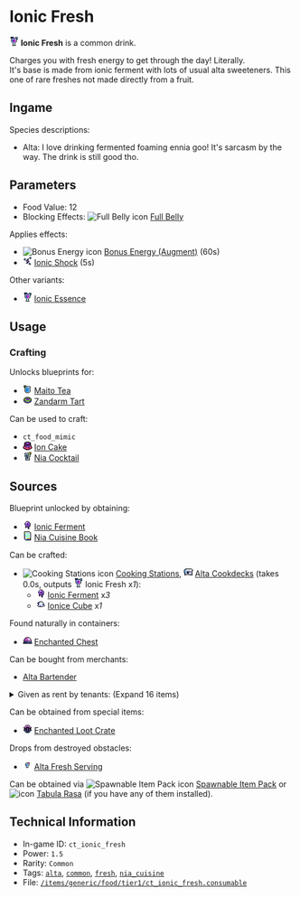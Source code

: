 # Ionic Fresh

<img src="https://raw.githubusercontent.com/Ceterai/Enternia/main/items/generic/food/tier1/ct_ionic_fresh.png" alt="Ionic Fresh icon" loading="lazy" width="auto" height="16px"/> **Ionic Fresh** is a common drink.

Charges you with fresh energy to get through the day! Literally.  
It's base is made from ionic ferment with lots of usual alta sweeteners. This one of rare freshes not made directly from a fruit.

## Ingame

Species descriptions:

- Alta: I love drinking fermented foaming ennia goo! It's sarcasm by the way. The drink is still good tho.

## Parameters

- Food Value: 12
- Blocking Effects:  <img src="https://starbounder.org/mediawiki/images/6/60/Status_Well_Fed.png" alt="Full Belly icon" loading="lazy" width="16px" height="16px"/> [Full Belly](https://starbounder.org/Full_Belly)

Applies effects:

- <img src="https://starbounder.org/mediawiki/images/thumb/5/57/Status_Energy_Boost.png/48px-Status_Energy_Boost.png" alt="Bonus Energy icon" loading="lazy" width="16px" height="16px"/> [Bonus Energy (Augment)](https://starbounder.org/Status_Effects#Stat_Boosts) (60s)
- <img src="https://raw.githubusercontent.com/Ceterai/Enternia/main/stats/effects/ct_ionic_shock.png" alt="Ionic Shock icon" loading="lazy" width="auto" height="16px"/> [Ionic Shock](https://ceterai.github.io/MyEnternia/Wiki/IonicShock) (5s)

Other variants:

- <img src="https://raw.githubusercontent.com/Ceterai/Enternia/main/items/generic/food/tier1/ct_ionic_fresh.png" alt="Ionic Essence icon" loading="lazy" width="auto" height="16px"/> [Ionic Essence](https://ceterai.github.io/MyEnternia/Wiki/IonicEssence)

## Usage

### Crafting

Unlocks blueprints for:

- <img src="https://raw.githubusercontent.com/Ceterai/Enternia/main/items/generic/food/tier2/ct_maito_tea.png" alt="Maito Tea icon" loading="lazy" width="auto" height="16px"/> [Maito Tea](https://ceterai.github.io/MyEnternia/Wiki/MaitoTea)
- <img src="https://raw.githubusercontent.com/Ceterai/Enternia/main/items/generic/food/tier2/ct_zandarm_tart.png" alt="Zandarm Tart icon" loading="lazy" width="auto" height="16px"/> [Zandarm Tart](https://ceterai.github.io/MyEnternia/Wiki/ZandarmTart)

Can be used to craft:

- `ct_food_mimic`
- <img src="https://raw.githubusercontent.com/Ceterai/Enternia/main/items/generic/food/tier4/ct_ion_cake.png" alt="Ion Cake icon" loading="lazy" width="auto" height="16px"/> [Ion Cake](https://ceterai.github.io/MyEnternia/Wiki/IonCake)
- <img src="https://raw.githubusercontent.com/Ceterai/Enternia/main/items/generic/food/tier4/ct_nia_cocktail.png" alt="Nia Cocktail icon" loading="lazy" width="auto" height="16px"/> [Nia Cocktail](https://ceterai.github.io/MyEnternia/Wiki/NiaCocktail)

## Sources

Blueprint unlocked by obtaining:

- <img src="https://raw.githubusercontent.com/Ceterai/Enternia/main/items/generic/produce/ct_ionic_sap.png" alt="Ionic Ferment icon" loading="lazy" width="auto" height="16px"/> [Ionic Ferment](https://ceterai.github.io/MyEnternia/Wiki/IonicFerment)
- <img src="https://raw.githubusercontent.com/Ceterai/Enternia/main/codex/alta/ebook/gyera.png" alt="Nia Cuisine Book icon" loading="lazy" width="auto" height="16px"/> [Nia Cuisine Book](https://ceterai.github.io/MyEnternia/Wiki/NiaCuisineBook)

Can be crafted:

- <img src="https://starbounder.org/mediawiki/images/b/b2/Chic_Cooking_Table.png" alt="Cooking Stations icon" width="12" height="8"/> [Cooking Stations](https://starbounder.org/Cooking#Meal_Prep_Stations), ![ ](https://raw.githubusercontent.com/Ceterai/Enternia/main/objects/alta/cooking/cookdecks/icon.png) [Alta Cookdecks](https://ceterai.github.io/MyEnternia/Wiki/AltaCookdecks) (takes 0.0s, outputs <img src="https://raw.githubusercontent.com/Ceterai/Enternia/main/items/generic/food/tier1/ct_ionic_fresh.png" alt="Ionic Fresh icon" loading="lazy" width="auto" height="16px"/> Ionic Fresh x*1*):
  - <img src="https://raw.githubusercontent.com/Ceterai/Enternia/main/items/generic/produce/ct_ionic_sap.png" alt="Ionic Ferment icon" loading="lazy" width="auto" height="16px"/> [Ionic Ferment](https://ceterai.github.io/MyEnternia/Wiki/IonicFerment) x*3*
  - <img src="https://raw.githubusercontent.com/Ceterai/Enternia/main/items/generic/food/other/ct_ionice_cube.png" alt="Ionice Cube icon" loading="lazy" width="auto" height="16px"/> [Ionice Cube](https://ceterai.github.io/MyEnternia/Wiki/IoniceCube) x*1*

Found naturally in containers:

- <img src="https://raw.githubusercontent.com/Ceterai/Enternia/main/objects/biome/alterash/viona/chest/icon.png" alt="Enchanted Chest icon" loading="lazy" width="auto" height="16px"/> [Enchanted Chest](https://ceterai.github.io/MyEnternia/Wiki/EnchantedChest)

Can be bought from merchants:

- [Alta Bartender](https://ceterai.github.io/MyEnternia/Wiki/AltaBartender)

<details markdown="1"><summary>Given as rent by tenants: (Expand 16 items)</summary>

- [Alta Administrator](https://ceterai.github.io/MyEnternia/Wiki/AltaAdministrator)
- [Alta Bedtimer](https://ceterai.github.io/MyEnternia/Wiki/AltaBedtimer)
- [Alta Collectioner](https://ceterai.github.io/MyEnternia/Wiki/AltaCollectioner)
- [Alta Executive](https://ceterai.github.io/MyEnternia/Wiki/AltaExecutive)
- [Alta Festival Girl](https://ceterai.github.io/MyEnternia/Wiki/AltaFestivalGirl)
- [Alta Floran Prisoner](https://ceterai.github.io/MyEnternia/Wiki/AltaFloranPrisoner)
- [Alta Official](https://ceterai.github.io/MyEnternia/Wiki/AltaOfficial)
- [Alta Princess](https://ceterai.github.io/MyEnternia/Wiki/AltaPrincess)
- [Alta Representative](https://ceterai.github.io/MyEnternia/Wiki/AltaRepresentative)
- [Alta Resort Girl](https://ceterai.github.io/MyEnternia/Wiki/AltaResortGirl)
- [Alta Security Commander](https://ceterai.github.io/MyEnternia/Wiki/AltaSecurityCommander)
- [Alta Security Officer](https://ceterai.github.io/MyEnternia/Wiki/AltaSecurityOfficer)
- [Alta Slimegirl](https://ceterai.github.io/MyEnternia/Wiki/AltaSlimegirl)
- [Alta Swimmer](https://ceterai.github.io/MyEnternia/Wiki/AltaSwimmer)
- [EDS Commander](https://ceterai.github.io/MyEnternia/Wiki/EDSCommander)
- [EDS Officer](https://ceterai.github.io/MyEnternia/Wiki/EDSOfficer)

</details>

Can be obtained from special items:

- <img src="https://raw.githubusercontent.com/Ceterai/Enternia/main/items/active/alta/loot/biome/ct_enchanted_loot.png" alt="Enchanted Loot Crate icon" loading="lazy" width="auto" height="16px"/> [Enchanted Loot Crate](https://ceterai.github.io/MyEnternia/Wiki/EnchantedLootCrate)

Drops from destroyed obstacles:

- <img src="https://raw.githubusercontent.com/Ceterai/Enternia/main/objects/alta/special/food/fresh/icon.png" alt="Alta Fresh Serving icon" loading="lazy" width="auto" height="16px"/> [Alta Fresh Serving](https://ceterai.github.io/MyEnternia/Wiki/AltaFreshServing)

Can be obtained via <img src="https://raw.githubusercontent.com/Silverfeelin/Starbound-SpawnableItemPack/master/interface/sip/iconSmall.png" alt="Spawnable Item Pack icon" width="18" height="14"/> [Spawnable Item Pack](https://steamcommunity.com/sharedfiles/filedetails/?id=733665104) or <img src="https://steamuserimages-a.akamaihd.net/ugc/263843960696222713/3EC9A7C005541F7D577EBCB8C5736B4EFC9973D6/" alt="icon" width="8" height="12"/> [Tabula Rasa](https://community.playstarbound.com/resources/the-tabula-rasa.3222/) (if you have any of them installed).

## Technical Information

- In-game ID: `ct_ionic_fresh`
- Power: `1.5`
- Rarity: `Common`
- Tags: [`alta`](https://ceterai.github.io/MyEnternia/Wiki/Tags/Alta), [`common`](https://ceterai.github.io/MyEnternia/Wiki/Tags/Common), [`fresh`](https://ceterai.github.io/MyEnternia/Wiki/Tags/Fresh), [`nia_cuisine`](https://ceterai.github.io/MyEnternia/Wiki/Tags/NiaCuisine)
- File: [`/items/generic/food/tier1/ct_ionic_fresh.consumable`](https://github.com/Ceterai/Enternia/blob/main/items/generic/food/tier1/ct_ionic_fresh.consumable)
